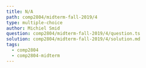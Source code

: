 ```yaml
---
title: N/A
path: comp2804/midterm-fall-2019/4
type: multiple-choice
author: Michiel Smid
question: comp2804/midterm-fall-2019/4/question.ts
solution: comp2804/midterm-fall-2019/4/solution.md
tags:
  - comp2804
  - comp2804-midterm
---
```

